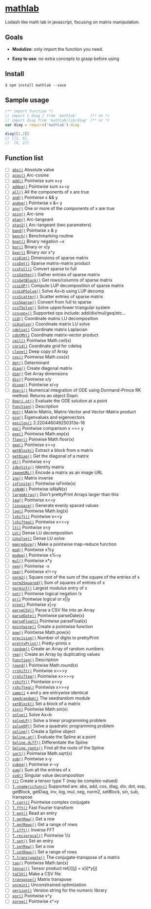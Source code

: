 # [mathlab](http://timqian.com/mathlab)

Lodash like math lab in javascript, focusing on matrix manipulation.

## Goals
- **Modulize**: only import the function you need.

- **Easy to use**: no extra concepts to grasp before using

## Install
```
$ npm install mathlab --save
```

## Sample usage
```js
/** import function */
// import { diag } from 'mathlab'      /** or */
// import diag from 'mathlab/lib/diag' /** or */
var diag = require('mathlab').diag

diag([1,2])
// [[1, 0], 
//  [0, 2]]
```

## Function list
- [ ] [`abs()`](#)	Absolute value
- [ ] [`acos()`](#)	Arc-cosine
- [ ] [`add()`](#)	Pointwise sum x+y
- [ ] [`addeq()`](#)	Pointwise sum x+=y
- [ ] [`all()`](#)	All the components of x are true
- [ ] [`and()`](#)	Pointwise x && y
- [ ] [`andeq()`](#)	Pointwise x &= y
- [ ] [`any()`](#)	One or more of the components of x are true
- [ ] [`asin()`](#)	Arc-sine
- [ ] [`atan()`](#)	Arc-tangeant
- [ ] [`atan2()`](#)	Arc-tangeant (two parameters)
- [ ] [`band()`](#)	Pointwise x & y
- [ ] [`bench()`](#)	Benchmarking routine
- [ ] [`bnot()`](#)	Binary negation ~x
- [ ] [`bor()`](#)	Binary or x|y
- [ ] [`bxor()`](#)	Binary xor x^y
- [ ] [`ccsDim()`](#)	Dimensions of sparse matrix
- [ ] [`ccsDot()`](#)	Sparse matrix-matrix product
- [ ] [`ccsFull()`](#)	Convert sparse to full
- [ ] [`ccsGather()`](#)	Gather entries of sparse matrix
- [ ] [`ccsGetBlock()`](#)	Get rows/columns of sparse matrix
- [ ] [`ccsLUP()`](#)	Compute LUP decomposition of sparse matrix
- [ ] [`ccsLUPSolve()`](#)	Solve Ax=b using LUP decomp
- [ ] [`ccsScatter()`](#)	Scatter entries of sparse matrix
- [ ] [`ccsSparse()`](#)	Convert from full to sparse
- [ ] [`ccsTSolve()`](#)	Solve upper/lower triangular system
- [ ] [`ccs<op>()`](#)	Supported ops include: add/div/mul/geq/etc...
- [ ] [`cLU()`](#)	Coordinate matrix LU decomposition
- [ ] [`cLUsolve()`](#)	Coordinate matrix LU solve
- [ ] [`cdelsq()`](#)	Coordinate matrix Laplacian
- [ ] [`cdotMV()`](#)	Coordinate matrix-vector product
- [ ] [`ceil()`](#)	Pointwise Math.ceil(x)
- [ ] [`cgrid()`](#)	Coordinate grid for cdelsq
- [ ] [`clone()`](#)	Deep copy of Array
- [ ] [`cos()`](#)	Pointwise Math.cos(x)
- [ ] [`det()`](#)	Determinant
- [ ] [`diag()`](#)	Create diagonal matrix
- [ ] [`dim()`](#)	Get Array dimensions
- [ ] [`div()`](#)	Pointwise x/y
- [ ] [`diveq()`](#)	Pointwise x/=y
- [ ] [`dopri()`](#)	Numerical integration of ODE using Dormand-Prince RK method. Returns an object Dopri.
- [ ] [`Dopri.at()`](#)	Evaluate the ODE solution at a point
- [ ] [`Function()`](#)	Description
- [ ] [`dot()`](#)	Matrix-Matrix, Matrix-Vector and Vector-Matrix product
- [ ] [`eig()`](#)	Eigenvalues and eigenvectors
- [ ] [`epsilon()`](#)	2.220446049250313e-16
- [ ] [`eq()`](#)	Pointwise comparison x === y
- [ ] [`exp()`](#)	Pointwise Math.exp(x)
- [ ] [`floor()`](#)	Poinwise Math.floor(x)
- [ ] [`geq()`](#)	Pointwise x>=y
- [ ] [`getBlock()`](#)	Extract a block from a matrix
- [ ] [`getDiag()`](#)	Get the diagonal of a matrix
- [ ] [`gt()`](#)	Pointwise x>y
- [ ] [`identity()`](#)	Identity matrix
- [ ] [`imageURL()`](#)	Encode a matrix as an image URL
- [ ] [`inv()`](#)	Matrix inverse
- [ ] [`isFinite()`](#)	Pointwise isFinite(x)
- [ ] [`isNaN()`](#)	Pointwise isNaN(x)
- [ ] [`largeArray()`](#)	Don't prettyPrint Arrays larger than this
- [ ] [`leq()`](#)	Pointwise x<=y
- [ ] [`linspace()`](#)	Generate evenly spaced values
- [ ] [`log()`](#)	Pointwise Math.log(x)
- [ ] [`lshift()`](#)	Pointwise x<<y
- [ ] [`lshifteq()`](#)	Pointwise x<<=y
- [ ] [`lt()`](#)	Pointwise x<y
- [ ] [`LU()`](#)	Dense LU decomposition
- [ ] [`LUsolve()`](#)	Dense LU solve
- [ ] [`mapreduce()`](#)	Make a pointwise map-reduce function
- [ ] [`mod()`](#)	Pointwise x%y
- [ ] [`modeq()`](#)	Pointwise x%=y
- [ ] [`mul()`](#)	Pointwise x*y
- [ ] [`neg()`](#)	Pointwise -x
- [ ] [`neq()`](#)	Pointwise x!==y
- [ ] [`norm2()`](#)	Square root of the sum of the square of the entries of x
- [ ] [`norm2Squared()`](#)	Sum of squares of entries of x
- [ ] [`norminf()`](#)	Largest modulus entry of x
- [ ] [`not()`](#)	Pointwise logical negation !x
- [ ] [`or()`](#)	Pointwise logical or x||y
- [ ] [`oreq()`](#)	Pointwise x|=y
- [ ] [`parseCSV()`](#)	Parse a CSV file into an Array
- [ ] [`parseDate()`](#)	Pointwise parseDate(x)
- [ ] [`parseFloat()`](#)	Pointwise parseFloat(x)
- [ ] [`pointwise()`](#)	Create a pointwise function
- [ ] [`pow()`](#)	Pointwise Math.pow(x)
- [ ] [`precision()`](#)	Number of digits to prettyPrint
- [ ] [`prettyPrint()`](#)	Pretty-prints x
- [ ] [`random()`](#)	Create an Array of random numbers
- [ ] [`rep()`](#)	Create an Array by duplicating values
- [ ] [`Function()`](#)	Description
- [ ] [`round()`](#)	Pointwise Math.round(x)
- [ ] [`rrshift()`](#)	Pointwise x>>>y
- [ ] [`rrshifteq()`](#)	Pointwise x>>>=y
- [ ] [`rshift()`](#)	Pointwise x>>y
- [ ] [`rshifteq()`](#)	Pointwise x>>=y
- [ ] [`same()`](#)	x and y are entrywise identical
- [ ] [`seedrandom()`](#)	The seedrandom module
- [ ] [`setBlock()`](#)	Set a block of a matrix
- [ ] [`sin()`](#)	Pointwise Math.sin(x)
- [ ] [`solve()`](#)	Solve Ax=b
- [ ] [`solveLP()`](#)	Solve a linear programming problem
- [ ] [`solveQP()`](#)	Solve a quadratic programming problem
- [ ] [`spline()`](#)	Create a Spline object
- [ ] [`Spline.at()`](#)	Evaluate the Spline at a point
- [ ] [`Spline.diff()`](#)	Differentiate the Spline
- [ ] [`Spline.roots()`](#)	Find all the roots of the Spline
- [ ] [`sqrt()`](#)	Pointwise Math.sqrt(x)
- [ ] [`sub()`](#)	Pointwise x-y
- [ ] [`subeq()`](#)	Pointwise x-=y
- [ ] [`sum()`](#)	Sum all the entries of x
- [ ] [`svd()`](#)	Singular value decomposition
- [ ] [`t()`](#)	Create a tensor type T (may be complex-valued)
- [ ] [`T.<numericfun>()`](#)	Supported <numericfun> are: abs, add, cos, diag, div, dot, exp, getBlock, getDiag, inv, log, mul, neg, norm2, setBlock, sin, sub, transpose
- [ ] [`T.conj()`](#)	Pointwise complex conjugate
- [ ] [`T.fft()`](#)	Fast Fourier transform
- [ ] [`T.get()`](#)	Read an entry
- [ ] [`T.getRow()`](#)	Get a row
- [ ] [`T.getRows()`](#)	Get a range of rows
- [ ] [`T.ifft()`](#)	Inverse FFT
- [ ] [`T.reciprocal()`](#)	Pointwise 1/z
- [ ] [`T.set()`](#)	Set an entry
- [ ] [`T.setRow()`](#)	Set a row
- [ ] [`T.setRows()`](#)	Set a range of rows
- [ ] [`T.transjugate()`](#)	The conjugate-transpose of a matrix
- [ ] [`tan()`](#)	Pointwise Math.tan(x)
- [ ] [`tensor()`](#)	Tensor product ret[i][j] = x[i]*y[j]
- [ ] [`toCSV()`](#)	Make a CSV file
- [ ] [`transpose()`](#)	Matrix transpose
- [ ] [`uncmin()`](#)	Unconstrained optimization
- [ ] [`version()`](#)	Version string for the numeric library
- [ ] [`xor()`](#)	Pointwise x^y
- [ ] [`xoreq()`](#)	Pointwise x^=y
